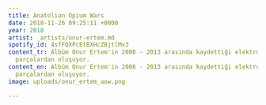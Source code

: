```yaml
---
title: Anatolian Opium Wars
date: 2018-11-26 09:25:11 +0000
year: 2018
artist: _artists/onur-ertem.md
spotify_id: 4sfFQXPcEtBXHcZBjtlMx3
content_tr: Albüm Onur Ertem'in 2008 - 2013 arasında kaydettiği elektronik fusion
  parçalardan oluşuyor.
content_en: Albüm Onur Ertem'in 2008 - 2013 arasında kaydettiği elektronik fusion
  parçalardan oluşuyor.
image: uploads/onur_ertem_aow.png

---
```

